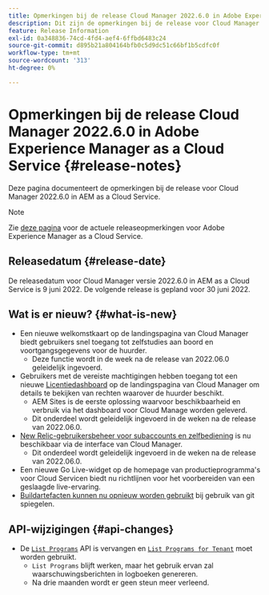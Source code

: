 ```yaml
---
title: Opmerkingen bij de release Cloud Manager 2022.6.0 in Adobe Experience Manager as a Cloud Service
description: Dit zijn de opmerkingen bij de release voor Cloud Manager 2022.6.0 in AEM as a Cloud Service.
feature: Release Information
exl-id: 0a348836-74cd-4fd4-aef4-6ffbd6483c24
source-git-commit: d895b21a804164bfb0c5d9dc51c66bf1b5cdfc0f
workflow-type: tm+mt
source-wordcount: '313'
ht-degree: 0%

---
```


# Opmerkingen bij de release Cloud Manager 2022.6.0 in Adobe Experience Manager as a Cloud Service {#release-notes}

Deze pagina documenteert de opmerkingen bij de release voor Cloud Manager 2022.6.0 in AEM as a Cloud Service.

>[!NOTE]
>
>Zie [deze pagina](/help/release-notes/release-notes-cloud/release-notes-current.md) voor de actuele releaseopmerkingen voor Adobe Experience Manager as a Cloud Service.

## Releasedatum {#release-date}

De releasedatum voor Cloud Manager versie 2022.6.0 in AEM as a Cloud Service is 9 juni 2022. De volgende release is gepland voor 30 juni 2022.

## Wat is er nieuw? {#what-is-new}

* Een nieuwe welkomstkaart op de landingspagina van Cloud Manager biedt gebruikers snel toegang tot zelfstudies aan boord en voortgangsgegevens voor de huurder.
   * Deze functie wordt in de week na de release van 2022.06.0 geleidelijk ingevoerd.
* Gebruikers met de vereiste machtigingen hebben toegang tot een nieuwe [Licentiedashboard](/help/implementing/cloud-manager/license-dashboard.md) op de landingspagina van Cloud Manager om details te bekijken van rechten waarover de huurder beschikt.
   * AEM Sites is de eerste oplossing waarvoor beschikbaarheid en verbruik via het dashboard voor Cloud Manage worden geleverd.
   * Dit onderdeel wordt geleidelijk ingevoerd in de weken na de release van 2022.06.0.
* [New Relic-gebruikersbeheer voor subaccounts en zelfbediening](/help/implementing/cloud-manager/user-access-new-relic.md) is nu beschikbaar via de interface van Cloud Manager.
   * Dit onderdeel wordt geleidelijk ingevoerd in de weken na de release van 2022.06.0.
* Een nieuwe Go Live-widget op de homepage van productieprogramma&#39;s voor Cloud Servicen biedt nu richtlijnen voor het voorbereiden van een geslaagde live-ervaring.
* [Buildartefacten kunnen nu opnieuw worden gebruikt](/help/implementing/cloud-manager/getting-access-to-aem-in-cloud/setting-up-project.md#build-artifact-reuse) bij gebruik van git spiegelen.

## API-wijzigingen {#api-changes}

* De [`List Programs`](https://developer.adobe.com/experience-cloud/cloud-manager/reference/api/#operation/getPrograms) API is vervangen en [`List Programs for Tenant`](https://developer.adobe.com/experience-cloud/cloud-manager/reference/api/#operation/getProgramsForTenant) moet worden gebruikt.
   * `List Programs` blijft werken, maar het gebruik ervan zal waarschuwingsberichten in logboeken genereren.
   * Na drie maanden wordt er geen steun meer verleend.
